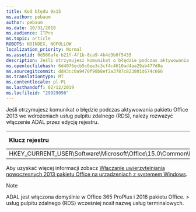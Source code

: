 ```yaml
---
title: Kod błędu 0x15
ms.author: pebaum
author: pebaum
ms.date: 10/31/2018
ms.audience: ITPro
ms.topic: article
ROBOTS: NOINDEX, NOFOLLOW
localization_priority: Normal
ms.assetid: 0d566afe-b21f-4f1b-8ca9-4b4d3b0f5435
description: Jeśli otrzymujesz komunikat o błędzie podczas aktywowania pakietu Office 2013 we wdrożeniach usług pulpitu zdalnego (RDS), należy rozważyć włączenie ADAL przez edycję rejestru.
ms.openlocfilehash: 6d4076ecb5c6ee3c3cf4c4610ad4aa29ab477d8a
ms.sourcegitcommit: dd43cc0a9470f98b8ef2a3787c823801d674c666
ms.translationtype: MT
ms.contentlocale: pl-PL
ms.lasthandoff: 02/12/2019
ms.locfileid: "29929098"
---
```

Jeśli otrzymujesz komunikat o błędzie podczas aktywowania pakietu Office 2013 we wdrożeniach usług pulpitu zdalnego (RDS), należy rozważyć włączenie ADAL przez edycję rejestru. 
  
|**Klucz rejestru**|**Type**|**Value (Wartość)**|
|:-----|:-----|:-----|
|HKEY_CURRENT_USER\Software\Microsoft\Office\15.0\Common\Identity\EnableADAL  <br/> |REG_DWORD  <br/> |1  <br/> |
   
Aby uzyskać więcej informacji zobacz [Włączanie uwierzytelniania nowoczesnych 2013 pakietu Office na urządzeniach z systemem Windows](https://docs.microsoft.com/office365/admin/security-and-compliance/enable-modern-authentication).
  
> [!NOTE]
>  ADAL jest włączona domyślnie w Office 365 ProPlus i 2016 pakietu Office. > usług pulpitu zdalnego (RDS) wcześniej nosił nazwę usług terminalowych. 
  

